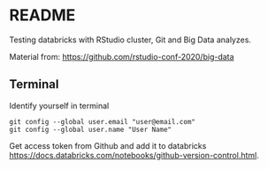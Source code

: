 # README

Testing databricks with RStudio cluster, Git and Big Data analyzes.

Material from: <https://github.com/rstudio-conf-2020/big-data>



## Terminal

Identify yourself in terminal 

```
git config --global user.email "user@email.com"
git config --global user.name "User Name"
```

Get access token from Github and add it to databricks <https://docs.databricks.com/notebooks/github-version-control.html>.